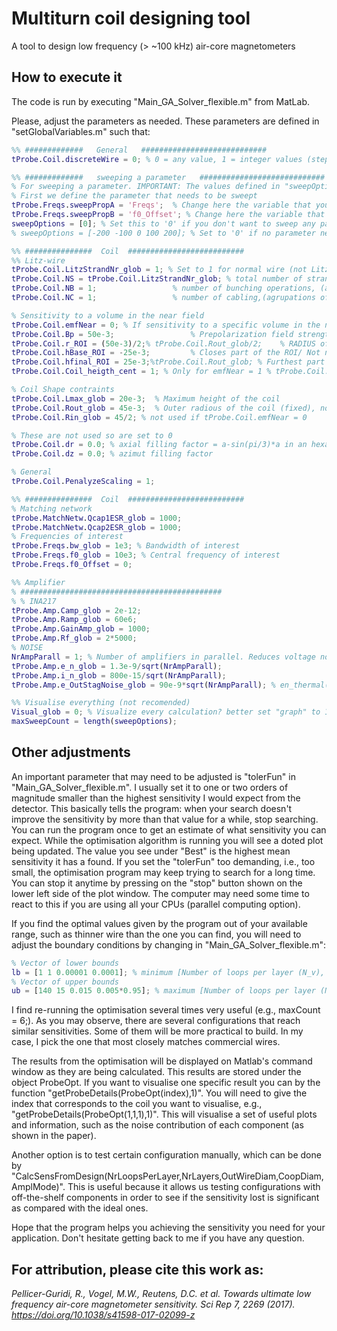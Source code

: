 # Multiturn coil designing tool
A tool to design low frequency (> ~100 kHz) air-core magnetometers

## How to execute it
The code is run by executing "Main_GA_Solver_flexible.m" from MatLab.

Please, adjust the parameters as needed. These parameters are defined in "setGlobalVariables.m" such that:

```MatLab
%% #############   General   ############################
tProbe.Coil.discreteWire = 0; % 0 = any value, 1 = integer values (steps of 0.1 mm for wire and coating sizes to accelerate the search)

%% #############   sweeping a parameter   ############################
% For sweeping a parameter. IMPORTANT: The values defined in "sweepOptions" will OVERWRITE the values of the parameter.
% First we define the parameter that needs to be sweept
tProbe.Freqs.sweepPropA = 'Freqs';  % Change here the variable that you want to sweep.
tProbe.Freqs.sweepPropB = 'f0_Offset'; % Change here the variable that you want to sweep.
sweepOptions = [0]; % Set this to '0' if you don't want to sweep any parameter
% sweepOptions = [-200 -100 0 100 200]; % Set to '0' if no parameter needs to be sweept

%% ###############  Coil  ##########################
%% Litz-wire
tProbe.Coil.LitzStrandNr_glob = 1; % Set to 1 for normal wire (not Litzwire)
tProbe.Coil.NS = tProbe.Coil.LitzStrandNr_glob; % total number of strands. Only relevant if tProbe.Coil.LitzStrandNr_glob > 1
tProbe.Coil.NB = 1;                 % number of bunching operations, (agrupations of strands). Only relevant if tProbe.Coil.LitzStrandNr_glob >
tProbe.Coil.NC = 1;                 % number of cabling,(agrupations of bunches). Only relevant if tProbe.Coil.LitzStrandNr_glob >

% Sensitivity to a volume in the near field
tProbe.Coil.emfNear = 0; % If sensitivity to a specific volume in the near field is needed set this to 1. CHECK NEXT 4 PARAM
tProbe.Coil.Bp = 50e-3;                 % Prepolarization field strength (This helps calculating the SNR)/ Not needed if tProbe.Coil.emfNear = 0;
tProbe.Coil.r_ROI = (50e-3)/2;% tProbe.Coil.Rout_glob/2;    % RADIUS of the ROI/ Not needed if tProbe.Coil.emfNear = 0;
tProbe.Coil.hBase_ROI = -25e-3;         % Closes part of the ROI/ Not needed if tProbe.Coil.emfNear = 0;
tProbe.Coil.hfinal_ROI = 25e-3;%tProbe.Coil.Rout_glob; % Furthest part of the ROI/ Not needed if tProbe.Coil.emfNear = 0;
tProbe.Coil.Coil_heigth_cent = 1; % Only for emfNear = 1 % tProbe.Coil.Coil_heigth_centered at location 0 mm = 1;

% Coil Shape contraints    
tProbe.Coil.Lmax_glob = 20e-3;  % Maximum height of the coil
tProbe.Coil.Rout_glob = 45e-3;  % Outer radious of the coil (fixed), not used if tProbe.Coil.emfNear = 1
tProbe.Coil.Rin_glob = 45/2; % not used if tProbe.Coil.emfNear = 0

% These are not used so are set to 0
tProbe.Coil.dr = 0.0; % axial filling factor = a-sin(pi/3)*a in an hexagonal setup
tProbe.Coil.dz = 0.0; % azimut filling factor

% General
tProbe.Coil.PenalyzeScaling = 1;

%% ###############  Coil  ##########################
% Matching network
tProbe.MatchNetw.Qcap1ESR_glob = 1000;
tProbe.MatchNetw.Qcap2ESR_glob = 1000;
% Frequencies of interest
tProbe.Freqs.bw_glob = 1e3; % Bandwidth of interest
tProbe.Freqs.f0_glob = 10e3; % Central frequency of interest
tProbe.Freqs.f0_Offset = 0;

%% Amplifier
% #############################################
% % INA217
tProbe.Amp.Camp_glob = 2e-12;
tProbe.Amp.Ramp_glob = 60e6;
tProbe.Amp.GainAmp_glob = 1000;
tProbe.Amp.Rf_glob = 2*5000;
% NOISE
NrAmpParall = 1; % Number of amplifiers in parallel. Reduces voltage noise but increases current noise
tProbe.Amp.e_n_glob = 1.3e-9/sqrt(NrAmpParall);
tProbe.Amp.i_n_glob = 800e-15/sqrt(NrAmpParall);
tProbe.Amp.e_OutStagNoise_glob = 90e-9*sqrt(NrAmpParall); % en_thermal(tProbe.Amp.Rf_glob);

%% Visualise everything (not recomended)
Visual_glob = 0; % Visualize every calculation? better set "graph" to 1 on "Main_GA_Solver_flexible.m"
maxSweepCount = length(sweepOptions);
```

## Other adjustments

An important parameter that may need to be adjusted is "tolerFun" in "Main_GA_Solver_flexible.m". I usually set it to one or two orders of magnitude smaller than the highest sensitivity I would expect from the detector. This basically tells the program: when your search doesn't improve the sensitivity by more than that value for a while, stop searching. You can run the program once to get an estimate of what sensitivity you can expect. While the optimisation algorithm is running you will see a doted plot being updated. The value you see under "Best" is the highest mean sensitivity it has a found. If you set the "tolerFun" too demanding, i.e., too small, the optimisation program may keep trying to search for a long time. You can stop it anytime by pressing on the "stop" button shown on the lower left side of the plot window. The computer may need some time to react to this if you are using all your CPUs (parallel computing option).

If you find the optimal values given by the program out of your available range, such as thinner wire than the one you can find, you will need to adjust the boundary conditions by changing in "Main_GA_Solver_flexible.m":
```MatLab
% Vector of lower bounds
lb = [1 1 0.00001 0.0001]; % minimum [Number of loops per layer (N_v), Number of layers (N_l), free space betwen wires (do-di)(the couting can be used some times to materialise this spacing), Wire cooper outer diameter (di)]
% Vector of upper bounds
ub = [140 15 0.015 0.005*0.95]; % maximum [Number of loops per layer (N_v), Number of layers (N_l), free space betwen wires (do-di)(the couting can be used some times to materialise this spacing), Wire cooper outer diameter (di)] Lower bound on the change in the value of the objective function during a step
```
 
I find re-running the optimisation several times very useful (e.g., maxCount = 6;). As you may observe, there are several configurations that reach similar sensitivities. Some of them will be more practical to build. In my case, I pick the one that most closely matches commercial wires.

The results from the optimisation will be displayed on Matlab's command window as they are being calculated. This results are stored under the object ProbeOpt. If you want to visualise one specific result you can by the function "getProbeDetails(ProbeOpt(index),1)". You will need to give the index that corresponds to the coil you want to visualise, e.g., "getProbeDetails(ProbeOpt(1,1,1),1)". This will visualise a set of useful plots and information, such as the noise contribution of each component (as shown in the paper).

Another option is to test certain configuration manually, which can be done by "CalcSensFromDesign(NrLoopsPerLayer,NrLayers,OutWireDiam,CoopDiam, AmplMode)". This is useful because it allows us testing configurations with off-the-shelf components in order to see if the sensitivity lost is significant as compared with the ideal ones.

Hope that the program helps you achieving the sensitivity you need for your application. Don't hesitate getting back to me if you have any question.

## For attribution, please cite this work as:
*Pellicer-Guridi, R., Vogel, M.W., Reutens, D.C. et al. Towards ultimate low frequency air-core magnetometer sensitivity. Sci Rep 7, 2269 (2017). https://doi.org/10.1038/s41598-017-02099-z*
